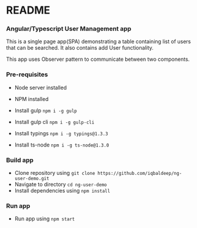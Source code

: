 # README #
### Angular/Typescript User Management app ###

This is a single page app(SPA) demonstrating a table containing list of users that can be searched.
It also contains add User functionality.

This app uses Observer pattern to communicate between two components.

### Pre-requisites ###
* Node server installed
* NPM installed

* Install gulp `npm i -g gulp `
* Install gulp cli `npm i -g gulp-cli`
* Install typings `npm i -g typings@1.3.3`
* Install ts-node `npm i -g ts-node@1.3.0`
### Build app ###
* Clone repository using `git clone https://github.com/iqbaldeep/ng-user-demo.git`
* Navigate to directory `cd ng-user-demo`
* Install dependencies using `npm install`
### Run app ###

* Run app using `npm start`


